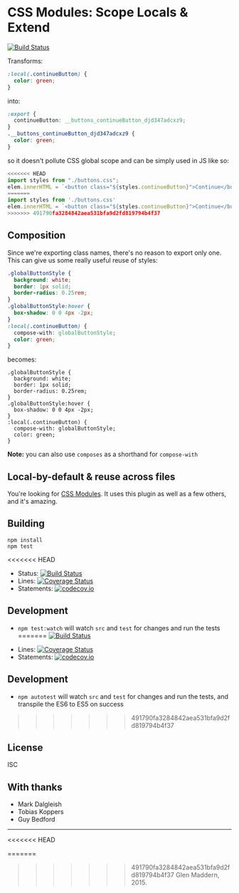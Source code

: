 # CSS Modules: Scope Locals & Extend

[![Build Status](https://travis-ci.org/css-modules/postcss-modules-scope.svg?branch=master)](https://travis-ci.org/css-modules/postcss-modules-scope)

Transforms:

```css
:local(.continueButton) {
  color: green;
}
```

into:

```css
:export {
  continueButton: __buttons_continueButton_djd347adcxz9;
}
.__buttons_continueButton_djd347adcxz9 {
  color: green;
}
```

so it doesn't pollute CSS global scope and can be simply used in JS like so:

```js
<<<<<<< HEAD
import styles from "./buttons.css";
elem.innerHTML = `<button class="${styles.continueButton}">Continue</button>`;
=======
import styles from './buttons.css'
elem.innerHTML = `<button class="${styles.continueButton}">Continue</button>`
>>>>>>> 491790fa3284842aea531bfa9d2fd819794b4f37
```

## Composition

Since we're exporting class names, there's no reason to export only one. This can give us some really useful reuse of styles:

```css
.globalButtonStyle {
  background: white;
  border: 1px solid;
  border-radius: 0.25rem;
}
.globalButtonStyle:hover {
  box-shadow: 0 0 4px -2px;
}
:local(.continueButton) {
  compose-with: globalButtonStyle;
  color: green;
}
```

becomes:

```
.globalButtonStyle {
  background: white;
  border: 1px solid;
  border-radius: 0.25rem;
}
.globalButtonStyle:hover {
  box-shadow: 0 0 4px -2px;
}
:local(.continueButton) {
  compose-with: globalButtonStyle;
  color: green;
}
```

**Note:** you can also use `composes` as a shorthand for `compose-with`

## Local-by-default & reuse across files

You're looking for [CSS Modules](https://github.com/css-modules/css-modules). It uses this plugin as well as a few others, and it's amazing.

## Building

```
npm install
npm test
```

<<<<<<< HEAD
- Status: [![Build Status](https://travis-ci.org/css-modules/postcss-modules-scope.svg?branch=master)](https://travis-ci.org/css-modules/postcss-modules-scope)
- Lines: [![Coverage Status](https://coveralls.io/repos/css-modules/postcss-modules-scope/badge.svg?branch=master)](https://coveralls.io/r/css-modules/postcss-modules-scope?branch=master)
- Statements: [![codecov.io](http://codecov.io/github/css-modules/postcss-modules-scope/coverage.svg?branch=master)](http://codecov.io/github/css-modules/postcss-modules-scope?branch=master)

## Development

- `npm test:watch` will watch `src` and `test` for changes and run the tests
=======
[![Build Status](https://travis-ci.org/css-modules/postcss-modules-scope.svg?branch=master)](https://travis-ci.org/css-modules/postcss-modules-scope)

* Lines: [![Coverage Status](https://coveralls.io/repos/css-modules/postcss-modules-scope/badge.svg?branch=master)](https://coveralls.io/r/css-modules/postcss-modules-scope?branch=master)
* Statements: [![codecov.io](http://codecov.io/github/css-modules/postcss-modules-scope/coverage.svg?branch=master)](http://codecov.io/github/css-modules/postcss-modules-scope?branch=master)

## Development

- `npm autotest` will watch `src` and `test` for changes and run the tests, and transpile the ES6 to ES5 on success
>>>>>>> 491790fa3284842aea531bfa9d2fd819794b4f37

## License

ISC

## With thanks

- Mark Dalgleish
- Tobias Koppers
- Guy Bedford

---
<<<<<<< HEAD

=======
>>>>>>> 491790fa3284842aea531bfa9d2fd819794b4f37
Glen Maddern, 2015.
